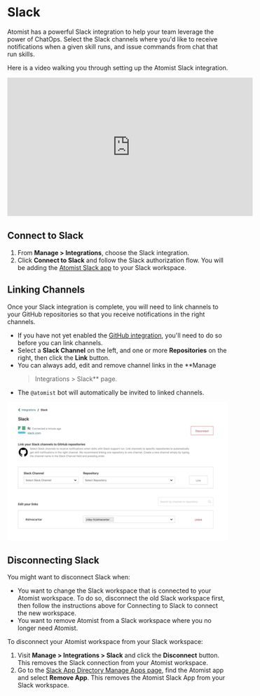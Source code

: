 # Slack

Atomist has a powerful Slack integration to help your team leverage
the power of ChatOps.  Select the Slack channels where you'd like to
receive notifications when a given skill runs, and issue commands from
chat that run skills.

Here is a video walking you through setting up the Atomist Slack
integration.

<div style="text-align:center;">
  <iframe width="560" height="315" src="https://www.youtube-nocookie.com/embed/hSbPQn4ncUs" frameborder="0" allow="accelerometer; autoplay; encrypted-media; gyroscope; picture-in-picture" allowfullscreen></iframe>
</div>

## Connect to Slack

1.  From **Manage > Integrations**, choose the Slack integration.
2.  Click **Connect to Slack** and follow the Slack authorization
    flow. You will be adding the [Atomist Slack app][slack-app] to
    your Slack workspace.
    
[slack-app]: https://slack.com/apps/A0HM83NCC-atomist (Atomist Slack App)

## Linking Channels

Once your Slack integration is complete, you will need to link
channels to your GitHub repositories so that you receive notifications
in the right channels.

-   If you have not yet enabled the [GitHub integration][github],
    you'll need to do so before you can link channels.
-   Select a **Slack Channel** on the left, and one or more
    **Repositories** on the right, then click the **Link** button.
-   You can always add, edit and remove channel links in the **Manage
    > Integrations > Slack** page.
-   The `@atomist` bot will automatically be invited to linked channels.

![Linking Slack channels and GitHub Repositories](img/slack/slack-channel-linking.png)

[github]: github.md (Atomist GitHub Integration)

## Disconnecting Slack

You might want to disconnect Slack when:

-   You want to change the Slack workspace that is connected to your
    Atomist workspace. To do so, disconnect the old Slack workspace
    first, then follow the instructions above for Connecting to Slack
    to connect the new workspace.
-   You want to remove Atomist from a Slack workspace where you no
    longer need Atomist.

To disconnect your Atomist workspace from your Slack workspace:

1.  Visit **Manage > Integrations > Slack** and click the
    **Disconnect** button. This removes the Slack connection from your
    Atomist workspace.
2.  Go to the [Slack App Directory Manage Apps
    page][slack-manage-apps], find the Atomist app and select **Remove
    App**. This removes the Atomist Slack App from your Slack
    workspace.

[slack-manage-apps]: https://slack.com/apps/manage (Slack Manage Apps)
